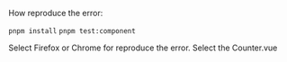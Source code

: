 How reproduce the error:

`pnpm install`
`pnpm test:component`

Select Firefox or Chrome for reproduce the error.
Select the Counter.vue
